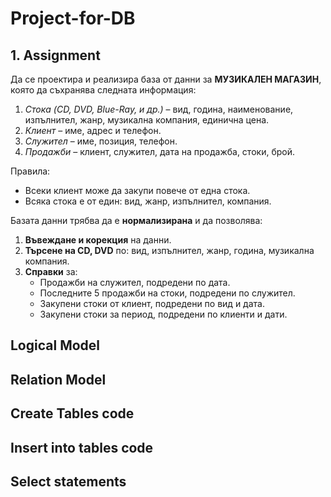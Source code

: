 # Project-for-DB

## 1. Assignment
Да се проектира и реализира база от данни за **МУЗИКАЛЕН МАГАЗИН**, която да съхранява следната информация: 
1.	*Стока (CD, DVD, Blue-Ray, и др.)* – вид, година, наименование, изпълнител, жанр, музикална компания, единична цена.
2.	*Клиент* – име, адрес и телефон.
3.	*Служител* – име, позиция, телефон.
4.	*Продажби* – клиент, служител, дата на продажба, стоки, брой.

Правила:
* Всеки клиент може да закупи повече от една стока.
* Всяка стока е от един: вид, жанр, изпълнител, компания.

Базата данни трябва да е **нормализирана** и да позволява:
1.	**Въвеждане и корекция** на данни.
2.	**Търсене на CD, DVD** по: вид, изпълнител, жанр, година, музикална компания.
3.	**Справки** за:
    * Продажби на служител, подредени по дата.
    * Последните 5 продажби на стоки, подредени по служител.
    * Закупени стоки от клиент, подредени по вид и дата.
    * Закупени стоки за период, подредени по клиенти и дати.

## Logical Model

## Relation Model

## Create Tables code

## Insert into tables code

## Select statements

